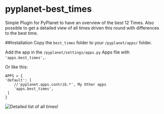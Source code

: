 # pyplanet-best_times
Simple Plugin for PyPlanet to have an overview of the best 12 Times.
Also possible to get a detailed view of all times driven this round with differences to the best time.

##Installation
Copy the `best_times` folder to your `/pyplanet/apps/` folder.

Add the app in the `/pyplanet/settings/apps.py` Apps file with `'apps.best_times',`.

Or like this:

    APPS = {
	'default': [
		//'pyplanet.apps.contrib.*', My Other apps
		'apps.best_times',
	 ]
    }

![Detailed list of all times!](/list.jpg "Detailed list of all time")
